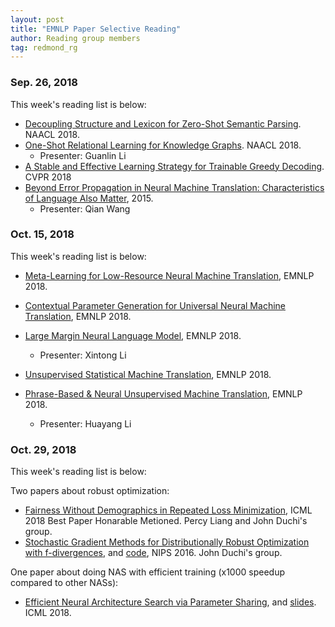 ```yaml
---
layout: post
title: "EMNLP Paper Selective Reading"
author: Reading group members
tag: redmond_rg
---
```


### Sep. 26, 2018

This week's reading list is below:

- [Decoupling Structure and Lexicon for Zero-Shot Semantic Parsing](https://arxiv.org/abs/1804.07918). NAACL 2018. 
- [One-Shot Relational Learning for Knowledge Graphs](https://arxiv.org/abs/1808.09040). NAACL 2018. 
  - Presenter: Guanlin Li
- [A Stable and Effective Learning Strategy for Trainable Greedy Decoding](https://arxiv.org/abs/1804.07915). CVPR 2018
- [Beyond Error Propagation in Neural Machine Translation: Characteristics of Language Also Matter](https://arxiv.org/abs/1809.00120), 2015. 
  - Presenter: Qian Wang

### Oct. 15, 2018

This week's reading list is below:

- [Meta-Learning for Low-Resource Neural Machine Translation](https://arxiv.org/abs/1808.08437), EMNLP 2018. 
- [Contextual Parameter Generation for Universal Neural Machine Translation](https://arxiv.org/abs/1808.08493), EMNLP 2018. 
- [Large Margin Neural Language Model](https://arxiv.org/abs/1808.08987), EMNLP 2018. 
  - Presenter: Xintong Li

- [Unsupervised Statistical Machine Translation](https://arxiv.org/abs/1809.01272), EMNLP 2018. 
- [Phrase-Based & Neural Unsupervised Machine Translation](https://arxiv.org/abs/1804.07755), EMNLP 2018. 
  - Presenter: Huayang Li

### Oct. 29, 2018

This week's reading list is below:

Two papers about robust optimization: 
- [Fairness Without Demographics in Repeated Loss Minimization](https://arxiv.org/pdf/1806.08010), ICML 2018 Best Paper Honarable Metioned. Percy Liang and John Duchi's group.
- [Stochastic Gradient Methods for Distributionally Robust Optimization with f-divergences](https://web.stanford.edu/~jduchi/projects/NamkoongDu16.pdf), and [code](https://github.com/hsnamkoong/robustopt), NIPS 2016. John Duchi's group. 

One paper about doing NAS with efficient training (x1000 speedup compared to other NASs):
- [Efficient Neural Architecture Search via Parameter Sharing](http://proceedings.mlr.press/v80/pham18a/pham18a.pdf), and [slides](http://rll.berkeley.edu/deeprlcoursesp17/docs/quoc_barret.pdf). ICML 2018. 
